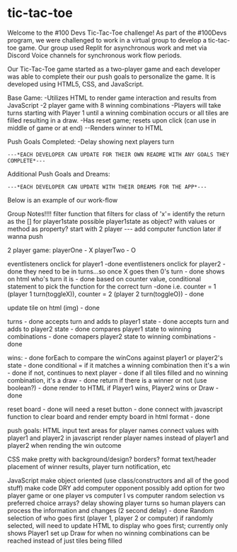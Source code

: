 # tic-tac-toe

Welcome to the #100 Devs Tic-Tac-Toe challenge! As part of the #100Devs program, we were challenged to work in a virtual group to develop a tic-tac-toe game. Our group used Replit for asynchronous work and met via Discord Voice channels for synchronous work flow periods.

Our Tic-Tac-Toe game started as a two-player game and each developer was able to complete their our push goals to personalize the game. It is developed using HTML5, CSS, and JavaScript. 

Base Game:
    -Utilizes HTML to render game interaction and results from JavaScript
    -2 player game with 8 winning combinations
    -Players will take turns starting with Player 1 until a winning combination occurs or all tiles are filled resulting in a draw.
    -Has reset game; resets upon click (can use in middle of game or at end)
    --Renders winner to HTML

Push Goals Completed:
    -Delay showing next players turn

    ---*EACH DEVELOPER CAN UPDATE FOR THEIR OWN README WITH ANY GOALS THEY COMPLETE*---

Additional Push Goals and Dreams:

    ---*EACH DEVELOPER CAN UPDATE WITH THEIR DREAMS FOR THE APP*---



Below is an example of our work-flow

Group Notes!!!!
filter function that filters for class of 'x'= identify the return as the [] for player1state
possible player1state as object? with values or method as property?
start with 2 player --- add computer function later if wanna push

2 player game:
playerOne - X
playerTwo - O

eventlisteners onclick for player1 -done
eventlisteners onclick for player2 -done
they need to be in turns...so once X goes then 0's turn - done
shows on html who's turn it is - done
  based on counter value, conditional statement to pick the function for the correct turn -done
  i.e. counter = 1 (player 1 turn(toggleX)), counter = 2 (player 2 turn(toggleO)) - done

update tile on html (img) - done

turns - done
  accepts turn and adds to player1 state - done
  accepts turn and adds to player2 state - done
  compares player1 state to winning combinations - done
  comapers player2 state to winning combinations - done

wins: - done
  forEach to compare the winCons against player1 or player2's state - done
    conditional = if it matches a winning combination then it's a win  - done
    if not, continues to next player - done
    if all tiles filled and no winning combination, it's a draw - done
    return if there is a winner or not (use boolean?) - done
  render to HTML if Player1 wins, Player2 wins or Draw - done

reset board - done 
  will need a reset button - done
  connect with javascript function to clear board and render empty board in html format - done

push goals:
  HTML
    input text areas for player names
    connect values with player1 and player2 in javascript
    render player names instead of player1 and player2 when rending the win outcome

  CSS
    make pretty with background/design? borders?
    format text/header
    placement of winner results, player turn notification, etc

  JavaScript
    make object oriented (use class/constructors and all of the good stuff)
    make code DRY
    add computer opponent
      possibly add option for two player game or one player vs computer
      I vs computer random selection vs preferred choice arrays?
      delay showing player turns so human players can process the information and changes (2 second delay) - done
      Random selection of who goes first (player 1, player 2 or computer)
        if randomly selected, will need to update HTML to display who goes first; currently only shows Player1
      set up Draw for when no winning combinations can be reached instead of just tiles being filled